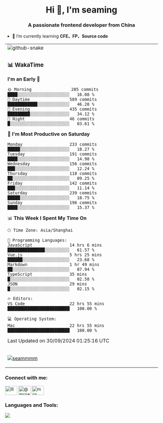 <h1 align="center">Hi 👋, I'm seaming</h1>
<h3 align="center">A passionate frontend developer from China</h3>

- 🌱 I’m currently learning **CFE、FP、Source code**

<div align="center">

<table>

<tr><td>
  <img alt="github-snake" src="profile-snake-contrib/github-user-contribution.svg"/>
</td></tr>

<tr><td>

### 📊 WakaTime

<!--START_SECTION:waka-->
**I'm an Early 🐤** 

```text
🌞 Morning                205 commits         ████░░░░░░░░░░░░░░░░░░░░░   16.08 % 
🌆 Daytime                589 commits         ████████████░░░░░░░░░░░░░   46.20 % 
🌃 Evening                435 commits         █████████░░░░░░░░░░░░░░░░   34.12 % 
🌙 Night                  46 commits          █░░░░░░░░░░░░░░░░░░░░░░░░   03.61 % 
```
📅 **I'm Most Productive on Saturday** 

```text
Monday                   233 commits         █████░░░░░░░░░░░░░░░░░░░░   18.27 % 
Tuesday                  191 commits         ████░░░░░░░░░░░░░░░░░░░░░   14.98 % 
Wednesday                156 commits         ███░░░░░░░░░░░░░░░░░░░░░░   12.24 % 
Thursday                 118 commits         ██░░░░░░░░░░░░░░░░░░░░░░░   09.25 % 
Friday                   142 commits         ███░░░░░░░░░░░░░░░░░░░░░░   11.14 % 
Saturday                 239 commits         █████░░░░░░░░░░░░░░░░░░░░   18.75 % 
Sunday                   196 commits         ████░░░░░░░░░░░░░░░░░░░░░   15.37 % 
```


📊 **This Week I Spent My Time On** 

```text
🕑︎ Time Zone: Asia/Shanghai

💬 Programming Languages: 
JavaScript               14 hrs 6 mins       ███████████████░░░░░░░░░░   61.57 % 
Vue.js                   5 hrs 25 mins       ██████░░░░░░░░░░░░░░░░░░░   23.68 % 
Markdown                 1 hr 49 mins        ██░░░░░░░░░░░░░░░░░░░░░░░   07.94 % 
TypeScript               35 mins             █░░░░░░░░░░░░░░░░░░░░░░░░   02.58 % 
JSON                     29 mins             █░░░░░░░░░░░░░░░░░░░░░░░░   02.15 % 

🔥 Editors: 
VS Code                  22 hrs 55 mins      █████████████████████████   100.00 % 

💻 Operating System: 
Mac                      22 hrs 55 mins      █████████████████████████   100.00 % 
```


 Last Updated on 30/09/2024 01:25:16 UTC
<!--END_SECTION:waka-->

</td></tr>

<tr><td>
  <p align="left"> <a href="https://github.com/ryo-ma/github-profile-trophy"><img src="https://github-profile-trophy.vercel.app/?username=seammmm" alt="seammmm" /></a> </p>
</td></tr>
</table>

<h3 align="left">Connect with me:</h3>
<p align="left">
<a href="https://dev.to/lll" target="blank"><img align="center" src="https://raw.githubusercontent.com/rahuldkjain/github-profile-readme-generator/master/src/images/icons/Social/devto.svg" alt="lll" height="30" width="40" /></a>
<a href="https://medium.com/@mcseaming" target="blank"><img align="center" src="https://raw.githubusercontent.com/rahuldkjain/github-profile-readme-generator/master/src/images/icons/Social/medium.svg" alt="@mcseaming" height="30" width="40" /></a>
<a href="https://www.leetcode.com/mcs" target="blank"><img align="center" src="https://raw.githubusercontent.com/rahuldkjain/github-profile-readme-generator/master/src/images/icons/Social/leet-code.svg" alt="mcs" height="30" width="40" /></a>
</p>

<h3 align="left">Languages and Tools:</h3>
<img align="left" src="https://skillicons.dev/icons?i=sass,ts,jest,express,nuxt,firebase,gatsby,js,vue,react,redux,docker,discord,mongodb,stackoverflow,idea,git,vscode,github,gitlab,figma,vite,svg,next,gulp,webpack,bootstrap,jquery,swift,prisma" />
